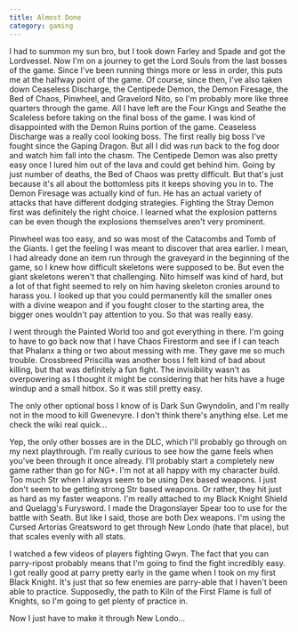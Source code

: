 ```yaml
---
title: Almost Done
category: gaming
---
```

I had to summon my sun bro, but I took down Farley and Spade and got the Lordvessel. Now I'm on a journey to get the Lord Souls from the last bosses of the game. Since I've been running things more or less in order, this puts me at the halfway point of the game. Of course, since then, I've also taken down Ceaseless Discharge, the Centipede Demon, the Demon Firesage, the Bed of Chaos, Pinwheel, and Gravelord Nito, so I'm probably more like three quarters through the game. All I have left are the Four Kings and Seathe the Scaleless before taking on the final boss of the game. I was kind of disappointed with the Demon Ruins portion of the game. Ceaseless Discharge was a really cool looking boss. The first really big boss I've fought since the Gaping Dragon. But all I did was run back to the fog door and watch him fall into the chasm. The Centipede Demon was also pretty easy once I lured him out of the lava and could get behind him. Going by just number of deaths, the Bed of Chaos was pretty difficult. But that's just because it's all about the bottomless pits it keeps shoving you in to. The Demon Firesage was actually kind of fun. He has an actual variety of attacks that have different dodging strategies. Fighting the Stray Demon first was definitely the right choice. I learned what the explosion patterns can be even though the explosions themselves aren't very prominent.

Pinwheel was too easy, and so was most of the Catacombs and Tomb of the Giants. I get the feeling I was meant to discover that area earlier. I mean, I had already done an item run through the graveyard in the beginning of the game, so I knew how difficult skeletons were supposed to be. But even the giant skeletons weren't that challenging. Nito himself was kind of hard, but a lot of that fight seemed to rely on him having skeleton cronies around to harass you. I looked up that you could permanently kill the smaller ones with a divine weapon and if you fought closer to the starting area, the bigger ones wouldn't pay attention to you. So that was really easy.

I went through the Painted World too and got everything in there. I'm going to have to go back now that I have Chaos Firestorm and see if I can teach that Phalanx a thing or two about messing with me. They gave me so much trouble. Crossbreed Priscilla was another boss I felt kind of bad about killing, but that was definitely a fun fight. The invisibility wasn't as overpowering as I thought it might be considering that her hits have a huge windup and a small hitbox. So it was still pretty easy.

The only other optional boss I know of is Dark Sun Gwyndolin, and I'm really not in the mood to kill Gwenevyre. I don't think there's anything else. Let me check the wiki real quick...

Yep, the only other bosses are in the DLC, which I'll probably go through on my next playthrough. I'm really curious to see how the game feels when you've been through it once already. I'll probably start a completely new game rather than go for NG+. I'm not at all happy with my character build. Too much Str when I always seem to be using Dex based weapons. I just don't seem to be getting strong Str based weapons. Or rather, they hit just as hard as my faster weapons. I'm really attached to my Black Knight Shield and Quelagg's Furysword. I made the Dragonslayer Spear too to use for the battle with Seath. But like I said, those are both Dex weapons. I'm using the Cursed Artorias Greatsword to get through New Londo (hate that place), but that scales evenly with all stats.

I watched a few videos of players fighting Gwyn. The fact that you can parry-ripost probably means that I'm going to find the fight incredibly easy. I got really good at parry pretty early in the game when I took on my first Black Knight. It's just that so few enemies are parry-able that I haven't been able to practice. Supposedly, the path to Kiln of the First Flame is full of Knights, so I'm going to get plenty of practice in.

Now I just have to make it through New Londo...
